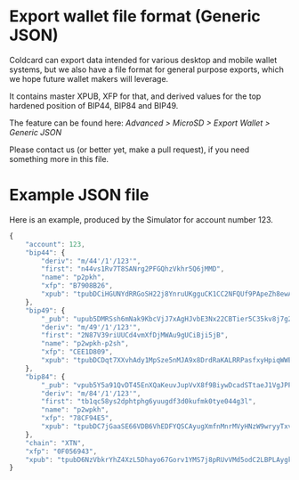 # Export wallet file format (Generic JSON)

Coldcard can export data intended for various desktop and mobile
wallet systems, but we also have a file format for general purpose
exports, which we hope future wallet makers will leverage.

It contains master XPUB, XFP for that, and derived values for the top hardened
position of BIP44, BIP84 and BIP49.

The feature can be found here: _Advanced > MicroSD > Export Wallet > Generic JSON_

Please contact us (or better yet, make a pull request), if you need something
more in this file.

# Example JSON file

Here is an example, produced by the Simulator for account number 123.

```javascript
{
    "account": 123,
    "bip44": {
        "deriv": "m/44'/1'/123'",
        "first": "n44vs1Rv7T8SANrg2PFGQhzVkhr5Q6jMMD",
        "name": "p2pkh",
        "xfp": "B7908B26",
        "xpub": "tpubDCiHGUNYdRRGoSH22j8YnruUKgguCK1CC2NFQUf9PApeZh8ewAJJWGMUrhggDNK73iCTanWXv1RN5FYemUH8UrVUBjqDb8WF2VoKmDh9UTo"
    },
    "bip49": {
        "_pub": "upub5DMRSsh6mNak9KbcVjJ7xAgHJvbE3Nx22CBTier5C35kv8j7g2q58ywxskBe6JCcAE2VH86CE2aL4MifJyKbRw8Gj9ay7SWvUBkp2DJ7y52",
        "deriv": "m/49'/1'/123'",
        "first": "2N87V39riUUCd4vmXfDjMWAu9gUCiBji5jB",
        "name": "p2wpkh-p2sh",
        "xfp": "CEE1D809",
        "xpub": "tpubDCDqt7XXvhAdy1MpSze5nMJA9x8DrdRaKALRRPasfxyHpiqWWEAr9cbDBQ9BcX7cB3up98Pk97U2QQ3xrvQsi5dNPmRYYhdcsKY9wwEY87T"
    },
    "bip84": {
        "_pub": "vpub5Y5a91QvDT45EnXQaKeuvJupVvX8f9BiywDcadSTtaeJ1VgJPPXMitnYsqd9k7GnEqh44FKJ5McJfu6KrihFXhAmvSWgm7BAVVK8Gupu4fL",
        "deriv": "m/84'/1'/123'",
        "first": "tb1qc58ys2dphtphg6yuugdf3d0kufmk0tye044g3l",
        "name": "p2wpkh",
        "xfp": "78CF94E5",
        "xpub": "tpubDC7jGaaSE66VDB6VhEDFYQSCAyugXmfnMnrMVyHNzW9wryyTxvha7TmfAHd7GRXrr2TaAn2HXn9T8ep4gyNX1bzGiieqcTUNcu2poyntrET"
    },
    "chain": "XTN",
    "xfp": "0F056943",
    "xpub": "tpubD6NzVbkrYhZ4XzL5Dhayo67Gorv1YMS7j8pRUvVMd5odC2LBPLAygka9p7748JtSq82FNGPppFEz5xxZUdasBRCqJqXvUHq6xpnsMcYJzeh"
}
```
